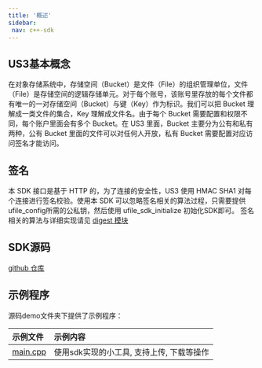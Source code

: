 ```yaml
--- 
title: '概述'
sidebar:
 nav: c++-sdk
---
```


## US3基本概念

在对象存储系统中，存储空间（Bucket）是文件（File）的组织管理单位，文件（File）是存储空间的逻辑存储单元。对于每个账号，该账号里存放的每个文件都有唯一的一对存储空间（Bucket）与键（Key）作为标识。我们可以把 Bucket 理解成一类文件的集合，Key 理解成文件名。由于每个 Bucket 需要配置和权限不同，每个账户里面会有多个 Bucket。在 US3 里面，Bucket 主要分为公有和私有两种，公有 Bucket 里面的文件可以对任何人开放，私有 Bucket 需要配置对应访问签名才能访问。

## 签名

本 SDK 接口是基于 HTTP 的，为了连接的安全性，US3 使用 HMAC SHA1 对每个连接进行签名校验。使用本 SDK 可以忽略签名相关的算法过程，只需要提供ufile_config所需的公私钥，然后使用 ufile_sdk_initialize 初始化SDK即可。 签名相关的算法与详细实现请见 [digest 模块](https://github.com/ufilesdk-dev/ufile-cppsdk/blob/master/ucloud/digest/digest.cpp)

## SDK源码

[github 仓库](https://github.com/ufilesdk-dev/ufile-cppsdk)

## 示例程序

源码demo文件夹下提供了示例程序：

| 示例文件                                                     | 示例内容           |
| :----------------------------------------------------------- | :----------------- |
| [main.cpp](https://github.com/ufilesdk-dev/ufile-cppsdk/blob/master/demo/main.cpp) | 使用sdk实现的小工具, 支持上传, 下载等操作        |